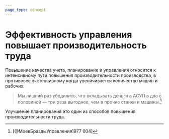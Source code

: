 ```yaml
---
page_type: concept
---
```


# Эффективность управления повышает производительность труда

Повышение качества учета, планирование и управления относится к интенсивному пути повышения производительности производства, в противовес экстенсивному когда увеличивается количество машин и рабочих.

> Мы лишний раз убедились, что вкладывать деньги в АСУП в два с половиной — три раза выгоднее, чем в прочие станки и машины.[^1]

Улучшение планирования это один из способов повышения производительности труда.

[^1]:  [@МоевБраздыУправления1977 004]

